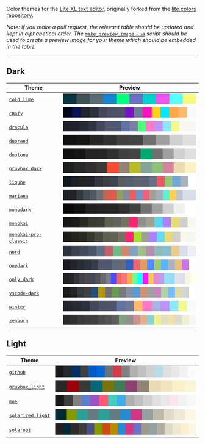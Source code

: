 Color themes for the [Lite XL text editor](https://github.com/lite-xl/lite-xl), originally forked from the [lite colors repository](https://github.com/rxi/lite-colors).

*Note: if you make a pull request, the relevant table should be updated and kept
in alphabetical order. The [`make_preview_image.lua`](make_preview_image.lua)
script should be used to create a preview image for your theme which should be
embedded in the table.*

---

## Dark

Theme | Preview
------|-----------------------------------------
[`cold_lime`](colors/cold_lime.lua?raw=1) | ![cold_lime_preview](previews/cold_lime_preview.svg)
[`c0mfy`](colors/c0mfy.lua?raw=1) | ![c0mfy_preview](previews/c0mfy_preview.svg)
[`dracula`](colors/dracula.lua?raw=1) | ![dracula_preview](previews/dracula_preview.svg)
[`duorand`](colors/duorand.lua?raw=1) | ![duorand_preview](previews/duorand_preview.svg)
[`duotone`](colors/duotone.lua?raw=1) | ![duotone_preview](previews/duotone_preview.svg)
[`gruvbox_dark`](colors/gruvbox_dark.lua?raw=1) | ![gruvbox_dark_preview](previews/gruvbox_dark_preview.svg)
[`liqube`](colors/liqube.lua?raw=1) | ![liqube_preview](previews/liqube_preview.svg)
[`mariana`](colors/mariana.lua?raw=1) | ![mariana_preview](previews/mariana_preview.svg)
[`monodark`](colors/monodark.lua?raw=1) | ![monodark_preview](previews/monodark_preview.svg)
[`monokai`](colors/monokai.lua?raw=1) | ![monokai_preview](previews/monokai_preview.svg)
[`monokai-pro-classic`](colors/monokai-pro-classic.lua?raw=1) | ![monokai-pro-classic_preview](previews/monokai-pro-classic_preview.svg)
[`nord`](colors/nord.lua?raw=1) | ![nord_preview](previews/nord_preview.svg)
[`onedark`](colors/onedark.lua?raw=1) | ![onedark_preview](previews/onedark_preview.svg)
[`only_dark`](colors/only_dark.lua?raw=1) | ![only_dark_preview](previews/only_dark_preview.svg)
[`vscode-dark`](colors/vscode-dark.lua?raw=1) | ![vscode-dark_preview](previews/vscode-dark_preview.svg)
[`winter`](colors/winter.lua?raw=1) | ![winter_preview](previews/winter_preview.svg)
[`zenburn`](colors/zenburn.lua?raw=1) | ![zenburn_preview](previews/zenburn_preview.svg)

## Light

Theme | Preview
------|-----------------------------------------
[`github`](colors/github.lua?raw=1) | ![github_preview](previews/github_preview.svg)
[`gruvbox_light`](colors/gruvbox_light.lua?raw=1) | ![gruvbox_light_preview](previews/gruvbox_light_preview.svg)
[`moe`](colors/moe.lua?raw=1) | ![moe_preview](previews/moe_preview.svg)
[`solarized_light`](colors/solarized_light.lua?raw=1) | ![solarized_light_preview](previews/solarized_light_preview.svg)
[`solarobj`](colors/solarobj.lua?raw=1) | ![solarobj_preview](previews/solarobj_preview.svg)
